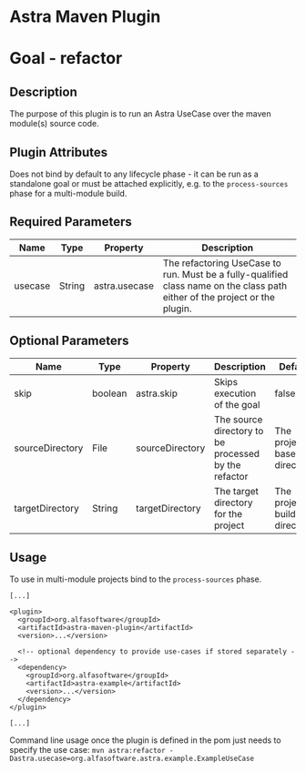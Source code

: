 # Astra Maven Plugin

# Goal - refactor

## Description

The purpose of this plugin is to run an Astra UseCase over the maven module(s) source code.

## Plugin Attributes

Does not bind by default to any lifecycle phase - it can be run as a standalone goal or must be attached explicitly, e.g. to the `process-sources` phase for a multi-module build.

## Required Parameters

| Name | Type  | Property | Description |
| -----|-------|----------|-------------|
| usecase | String | astra.usecase | The refactoring UseCase to run. Must be a fully-qualified class name on the class path either of the project or the plugin. |

## Optional Parameters

| Name | Type  | Property | Description | Default |
| -----|-------|----------|-------------|---------|
| skip | boolean | astra.skip | Skips execution of the goal | false |
| sourceDirectory | File | sourceDirectory | The source directory to be processed by the refactor | The project base directory. |
| targetDirectory | String | targetDirectory | The target directory for the project | The project build directory. |


## Usage

To use in multi-module projects bind to the `process-sources` phase.

```
[...]

<plugin>
  <groupId>org.alfasoftware</groupId>
  <artifactId>astra-maven-plugin</artifactId>
  <version>...</version>
  
  <!-- optional dependency to provide use-cases if stored separately -->
  <dependency>
    <groupId>org.alfasoftware</groupId>
    <artifactId>astra-example</artifactId>
    <version>...</version>
  </dependency>  
</plugin>

[...]
```

Command line usage once the plugin is defined in the pom just needs to specify the use case:
`mvn astra:refactor -Dastra.usecase=org.alfasoftware.astra.example.ExampleUseCase`

